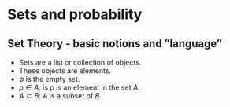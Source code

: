 # Sets and probability

## Set Theory - basic notions and ”language”

- Sets are a list or collection of objects.
- These objects are elements.
- $\emptyset$ is the empty set.
- $p \in A$: is p is an element in the set $A$.
- $A \subset B$: $A$ is a subset of $B$ 

